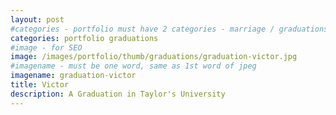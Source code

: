 ```yaml
---
layout: post
#categories - portfolio must have 2 categories - marriage / graduations / events
categories: portfolio graduations
#image - for SEO
image: /images/portfolio/thumb/graduations/graduation-victor.jpg
#imagename - must be one word, same as 1st word of jpeg
imagename: graduation-victor
title: Victor
description: A Graduation in Taylor's University
---
```

